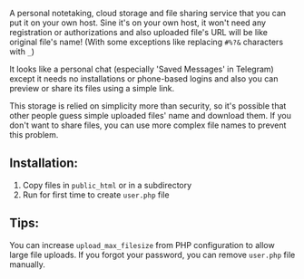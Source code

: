 A personal notetaking, cloud storage and file sharing service that you can put it on your own host. Sine it's on your own host, it won't need any registration or authorizations and also uploaded file's URL will be like original file's name! (With some exceptions like replacing `#%?&` characters with `_`)

It looks like a personal chat (especially 'Saved Messages' in Telegram) except it needs no installations or phone-based logins and also you can preview or share its files using a simple link.

This storage is relied on simplicity more than security, so it's possible that other people guess simple uploaded files' name and download them. If you don't want to share files, you can use more complex file names to prevent this problem.

## Installation:
1. Copy files in `public_html` or in a subdirectory
2. Run for first time to create `user.php` file

## Tips:
You can increase `upload_max_filesize` from PHP configuration to allow large file uploads.
If you forgot your password, you can remove `user.php` file manually.
